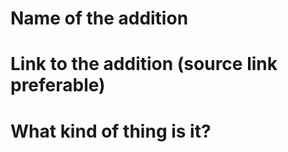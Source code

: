 # Name of the addition

# Link to the addition (source link preferable)

# What kind of thing is it?
